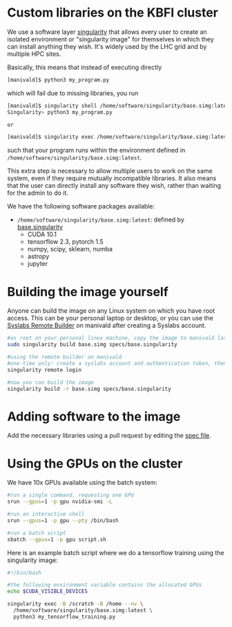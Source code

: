 # Custom libraries on the KBFI cluster

We use a software layer [singularity](https://sylabs.io/singularity/) that allows every user to create an isolated environment or "singularity image" for themselves in which they can install anything they wish. It's widely used by the LHC grid and by multiple HPC sites.

Basically, this means that instead of executing directly

``` bash
[manivald]$ python3 my_program.py
```

which will fail due to missing libraries, you run

```bash
[manivald]$ singularity shell /home/software/singularity/base.simg:latest
Singularity> python3 my_program.py

or

[manivald]$ singularity exec /home/software/singularity/base.simg:latest python3 my_program.py
```

such that your program runs within the environment defined in `/home/software/singularity/base.simg:latest`.

This extra step is necessary to allow multiple users to work on the same system, even if they require mutually incompatible libraries. It also means that the user can directly install any software they wish, rather than waiting for the admin to do it.

We have the following software packages available:
- `/home/software/singularity/base.simg:latest`: defined by [base.singularity](specs/base.singularity)
  - CUDA 10.1
  - tensorflow 2.3, pytorch 1.5
  - numpy, scipy, sklearn, numba
  - astropy
  - jupyter

# Building the image yourself
Anyone can build the image on any Linux system on which you have root access. This can be your personal laptop or desktop, or you can use the [Syslabs Remote Builder](https://cloud.sylabs.io/builder) on manivald after creating a Syslabs account.

```bash
#as root on your personal linux machine, copy the image to manivald later
sudo singularity build base.simg specs/base.singularity

#using the remote builder on manivald
#one-time only: create a syslabs account and authentication token, then run 
singularity remote login

#now you can build the image
singularity build -r base.simg specs/base.singularity
```

# Adding software to the image
Add the necessary libraries using a pull request by editing the [spec file](specs).

# Using the GPUs on the cluster
We have 10x GPUs available using the batch system:

```bash
#run a single command, requesting one GPU
srun --gpus=1 -p gpu nvidia-smi -L

#run an interactive shell
srun --gpus=1 -p gpu --pty /bin/bash

#run a batch script
sbatch --gpus=1 -p gpu script.sh
```

Here is an example batch script where we do a tensorflow training using the singularity image:
```bash
#!/bin/bash

#the following environment variable contains the allocated GPUs
echo $CUDA_VISIBLE_DEVICES

singularity exec -B /scratch -B /home --nv \
  /home/software/singularity/base.simg:latest \
  python3 my_tensorflow_training.py
```
